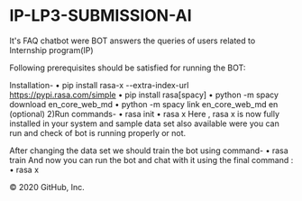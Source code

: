 # IP-LP3-SUBMISSION-AI

It's FAQ chatbot were BOT answers the queries of users related to Internship program(IP)

Following prerequisites should be satisfied for running the BOT:

Installation- • pip install rasa-x --extra-index-url https://pypi.rasa.com/simple • pip install rasa[spacy] • python -m spacy download en_core_web_md • python -m spacy link en_core_web_md en (optional) 2)Run commands- • rasa init • rasa x
Here , rasa x is now fully installed in your system and sample data set also available were you can run and check of bot is running properly or not.

After changing the data set we should train the bot using command- • rasa train And now you can run the bot and chat with it using the final command : • rasa x

© 2020 GitHub, Inc.
